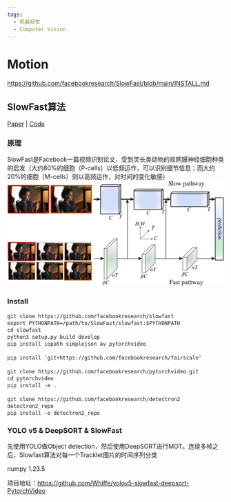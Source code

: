 ```yaml
---
tags:
  - 机器视觉
  - Computer Vision
---
```


# Motion

https://github.com/facebookresearch/SlowFast/blob/main/INSTALL.md

## SlowFast算法
[Paper](https://arxiv.org/abs/1812.03982v1) | [Code](https://github.com/facebookresearch/SlowFast)

### 原理

SlowFast是Facebook一篇视频识别论文，受到灵长类动物的视网膜神经细胞种类的启发（大约80%的细胞（P-cells）以低频运作，可以识别细节信息；而大约20%的细胞（M-cells）则以高频运作，对时间的变化敏感）
![img](assets/slow_fast.png)

### Install
```shell
git clone https://github.com/facebookresearch/slowfast
export PYTHONPATH=/path/to/SlowFast/slowfast:$PYTHONPATH
cd slowfast
python3 setup.py build develop
pip install iopath simplejson av pytorchvideo

pip install 'git+https://github.com/facebookresearch/fairscale'

git clone https://github.com/facebookresearch/pytorchvideo.git
cd pytorchvideo
pip install -e .

git clone https://github.com/facebookresearch/detectron2 detectron2_repo
pip install -e detectron2_repo
```

### YOLO v5 & DeepSORT & SlowFast
先使用YOLO做Object detection，然后使用DeepSORT进行MOT。连续多帧之后，Slowfast算法对每一个Tracklet图片的时间序列分类

numpy 1.23.5

项目地址：https://github.com/Whiffe/yolov5-slowfast-deepsort-PytorchVideo
